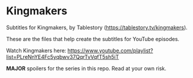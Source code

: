 # Kingmakers

Subtitles for Kingmakers, by Tablestory (https://tablestory.tv/kingmakers).

These are the files that help create the subtitles for YouTube episodes.

Watch Kingmakers here: https://www.youtube.com/playlist?list=PLreNnYE4Fc5yqbwv37QqrTvVqfT5sh5iT

**MAJOR** spoilers for the series in this repo. Read at your own risk.
